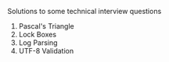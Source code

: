 Solutions to some technical interview questions

1) Pascal's Triangle
2) Lock Boxes
3) Log Parsing
4) UTF-8 Validation
